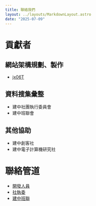 ```yaml
---
title: 聯絡我們
layout: ../layouts/MarkdownLayout.astro
date: "2025-07-09"
---
```


# 貢獻者

## 網站架構規劃、製作

- [jx06T](https://github.com/jx06T)

## 資料搜集彙整

- 建中社團執行委員會
- 建中班聯會

## 其他協助

- 建中創客社
- 建中電子計算機研究社

# 聯絡管道

- [開發人員](https://github.com/jx06T)
- [社執委]()
- [建中班聯]()
